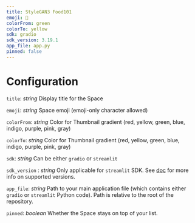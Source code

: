 ```yaml
---
title: StyleGAN3 Food101
emoji: 🦀
colorFrom: green
colorTo: yellow
sdk: gradio
sdk_version: 3.19.1
app_file: app.py
pinned: false
---
```


# Configuration

`title`: _string_
Display title for the Space

`emoji`: _string_
Space emoji (emoji-only character allowed)

`colorFrom`: _string_
Color for Thumbnail gradient (red, yellow, green, blue, indigo, purple, pink, gray)

`colorTo`: _string_
Color for Thumbnail gradient (red, yellow, green, blue, indigo, purple, pink, gray)

`sdk`: _string_
Can be either `gradio` or `streamlit`

`sdk_version` : _string_
Only applicable for `streamlit` SDK.
See [doc](https://hf.co/docs/hub/spaces) for more info on supported versions.

`app_file`: _string_
Path to your main application file (which contains either `gradio` or `streamlit` Python code).
Path is relative to the root of the repository.

`pinned`: _boolean_
Whether the Space stays on top of your list.
